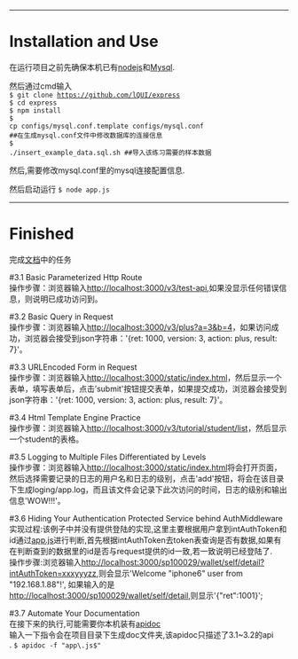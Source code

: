 ***

Installation and Use
==
在运行项目之前先确保本机已有[nodejs](https://nodejs.org/en)和[Mysql](https://dev.mysql.com/doc/refman/5.7/en/installing.html).


然后通过cmd输入<br/>
<code>$ git clone https://github.com/lQUI/express</code><br/>
<code>$ cd express </code><br/>
<code>$ npm install</code><br/>
<code>$ cp configs/mysql.conf.template configs/mysql.conf ##在生成mysql.conf文件中修改数据库的连接信息</code><br/>
<code>$ ./insert_example_data.sql.sh   ##导入该练习需要的样本数据</code><br/>


然后,需要修改mysql.conf里的mysql连接配置信息.

然后启动运行
<code>$ node app.js</code><br/>

***

Finished
==

完成[文档](https://shimo.im/doc/jMyLTKOtyRobZFcB?r=XY7NO9/#magicdomid96)中的任务

 

#3.1 Basic Parameterized Http Route<br/>
操作步骤：浏览器输入[http://localhost:3000/v3/test-api](http://localhost:3000/v3/test-api),如果没显示任何错误信息，则说明已成功访问到。<br/>


#3.2 Basic Query in Request<br/>
操作步骤：浏览器输入[http://localhost:3000/v3/plus?a=3&b=4](http://localhost:3000/v3/plus?a=3&b=4)，如果访问成功，浏览器会接受到json字符串：'{ret: 1000, version: 3, action: plus, result: 7}'。<br/>


#3.3 URLEncoded Form in Request<br/>
操作步骤：浏览器输入[http://localhost:3000/static/index.html](http://localhost:3000/static/index.html)，然后显示一个表单，填写表单后，点击’submit'按钮提交表单，如果提交成功，浏览器会接受到json字符串：'{ret: 1000, version: 3, action: plus, result: 7}'。<br/>


#3.4  Html Template Engine Practice<br/>
操作步骤：浏览器输入[http://localhost:3000/v3/tutorial/student/list](http://localhost:3000/v3/tutorial/student/list)，然后显示一个student的表格。<br/>


#3.5 Logging to Multiple Files Differentiated by Levels<br/>
操作步骤：浏览器输入[http://localhost:3000/static/index.html](http://localhost:3000/static/index.html#ltmfdbl)将会打开页面，然后选择需要记录的日志的用户名和日志的级别，点击'add'按钮，将会在该目录下生成loging/app.log，而且该文件会记录下此次访问的时间，日志的级别和输出信息'WOW!!!'。


#3.6 Hiding Your Authentication Protected Service behind AuthMiddleware<br/>
实现过程:该例子中并没有提供登陆的实现,这里主要根据用户拿到intAuthToken和id通过[app.js](https://github.com/lQUI/express/blob/master/app.js)进行判断,首先根据intAuthToken去token表查询是否有数据,如果有在判断查到的数据里的id是否与request提供的id一致,若一致说明已经登陆了.<br/>
操作步骤:浏览器输入[http://localhost:3000/sp100029/wallet/self/detail?intAuthToken=xxxyyyzz](http://localhost:3000/sp100029/wallet/self/detail?intAuthToken=xxxyyyzz),则会显示'Welcome "iphone6" user from "192.168.1.88"!',
如果输入的是[http://localhost:3000/sp100029/wallet/self/detail](http://localhost:3000/sp100029/wallet/self/detail),则显示'{"ret":1001}';<br/>

#3.7 Automate Your Documentation<br/>
在接下来的执行,可能需要你本机装有[apidoc](http://apidocjs.com/index.html#install)<br/>
输入一下指令会在项目目录下生成doc文件夹,该apidoc只描述了3.1~3.2的api</br>.
<code>$ apidoc  -f "app\\.js$"</code>



